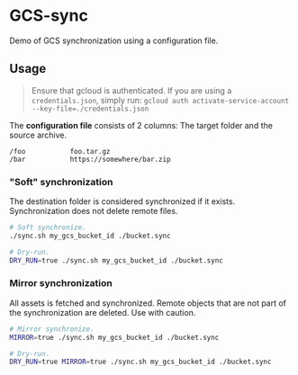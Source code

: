 # GCS-sync

Demo of GCS synchronization using a configuration file.

## Usage
> Ensure that gcloud is authenticated.
> If you are using a `credentials.json`, simply run: `gcloud auth activate-service-account --key-file=./credentials.json`

The **configuration file** consists of 2 columns: The target folder and the source archive.
```
/foo           foo.tar.gz
/bar           https://somewhere/bar.zip
```


### "Soft" synchronization
The destination folder is considered synchronized if it exists. Synchronization does not delete remote files.
```bash
# Soft synchronize.
./sync.sh my_gcs_bucket_id ./bucket.sync

# Dry-run.
DRY_RUN=true ./sync.sh my_gcs_bucket_id ./bucket.sync
```

### Mirror synchronization
All assets is fetched and synchronized. Remote objects that are not part of the synchronization are deleted. Use with caution.
```bash
# Mirror synchronize.
MIRROR=true ./sync.sh my_gcs_bucket_id ./bucket.sync

# Dry-run.
DRY_RUN=true MIRROR=true ./sync.sh my_gcs_bucket_id ./bucket.sync
```
